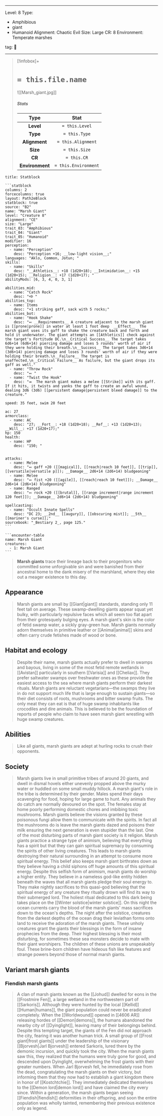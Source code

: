 
---


Level: 8
Type:
- Amphibious
- giant
- Humanoid
Alignment: Chaotic Evil
Size: Large
CR: 8
Environment: Temperate marshes


tag: 👹

---

> [!infobox]+
> #  `= this.file.name`
> ![[Marsh_giant.jpg]]
> ##### Stats
> Type | Stat |
> :---:|:---:|
> **Level** | `= this.Level` |
> **Type** | `= this.Type` |
> **Alignment** | `= this.Alignment` |
> **Size** | `= this.Size` |
> **CR** | `= this.CR` |
> **Environment** | `= this.Environment` |




````ad-info
title: Statblock

```statblock
columns: 2
forcecolumns: true
layout: Path2eBlock
statblock: true
source: "B2"
name: "Marsh Giant"
level: "Creature 8"
alignment: "CE"
size: "Large"
trait_03: "Amphibious"
trait_04: "Giant"
trait_05: "Humanoid"
modifier: 16
perception:
  - name: "Perception"
    desc: "Perception +16; __low-light vision__;"
languages: "Aklo, Common, Jotun; "
skills:
  - name: "Skills"
    desc: "__Athletics__: +18 (1d20+18); __Intimidation__: +15 (1d20+15); __Religion__: +17 (1d20+17); "
abilityMods: [6, 3, 4, 0, 3, 1]

abilities_mid:
  - name: "Catch Rock"
    desc: "⬲ "
abilities_top:
  - name: Items
    desc: "+1 striking gaff, sack with 5 rocks;"
abilities_bot:
  - name: "Hook Shake"
    desc: "⬻ __Requirements__ A creature adjacent to the marsh giant is [[prone|prone]] in water at least 1 foot deep  __Effect__  The marsh giant uses its gaff to shake the creature back and forth and hold it underwater. The giant attempts an [[Athletics]] check against the target's Fortitude DC.\n__Critical Success__ The target takes 6d6+14 (6d6+14) piercing damage and loses 5 rounds' worth of air if they were holding their breath.\n__Success__ The target takes 3d6+14 (3d6+14) piercing damage and loses 3 rounds' worth of air if they were holding their breath.\n__Failure__ The target is unaffected.\n__Critical Failure__ As failure, but the giant drops its gaff as well."
  - name: "Throw Rock"
    desc: "⬻ "
  - name: "Twist the Hook"
    desc: "⬺  The marsh giant makes a melee [[Strike]] with its gaff. If it hits, it twists and yanks the gaff to create an awful wound, dealing 3d6 (3d6) [[persistent damage|persistent bleed damage]] to the creature."

speed: 35 feet, swim 20 feet

ac: 27
armorclass:
  - name: AC
    desc: "27; __Fort__: +18 (1d20+18); __Ref__: +13 (1d20+13); __Will__: +17 (1d20+17);"
hp: 150
health:
  - name: HP
    desc: "150; "


attacks:
  - name: Melee
    desc: "⬻ gaff +20 ([[magical]], [[reach|reach 10 feet]], [[trip]], [[versatile|versatile p]]); __Damage__ 2d6+14 (2d6+14) bludgeoning"
  - name: Melee
    desc: "⬻ fist +20 ([[agile]], [[reach|reach 10 feet]]); __Damage__ 2d6+14 (2d6+14) bludgeoning"
  - name: Ranged
    desc: "⬻ rock +20 ([[brutal]], [[range increment|range increment 120 feet]]); __Damage__ 2d6+14 (2d6+14) bludgeoning"

spellcasting:
  - name: "Occult Innate Spells"
    desc: "DC 23; __2nd__ [[augury]], [[obscuring mist]]; __5th__ [[mariner's curse]];"
sourcebook: "_Bestiary 2_, page 125."
```

```encounter-table
name: Marsh Giant
creatures:
  - 1: Marsh Giant
```

````



> **Marsh giants** trace their lineage back to their progenitors who committed some unforgivable sin and were banished from their ancestral home to the dank misery of the marshland, where they eke out a meager existence to this day.



## Appearance

> Marsh giants are small by [[Giant|giant]] standards, standing only 11 feet tall on average. These swamp-dwelling giants appear squat yet bulky, with particularly repulsive faces which all seem too flat apart from their grotesquely bulging eyes. A marsh giant's skin is the color of fetid swamp water, a sickly gray-green hue. Marsh giants normally adorn themselves in primitive leather or [[Animal|animal]] skins and often carry crude fetishes made of wood or bone.


## Habitat and ecology

> Despite their name, marsh giants actually prefer to dwell in swamps and bayous, living in some of the most fetid remote wetlands in [[Avistan]] particularly in southern [[Varisia]] and [[Cheliax]]. They prefer saltwater swamps over freshwater ones as these provide the easiest access to the sea where marsh giants perform their darkest rituals. Marsh giants are reluctant vegetarians—the swamps they live in do not support much life that is large enough to sustain giants—so their diet consists of roots, mushrooms and bitter swamp fruits. The only meat they can eat is that of huge swamp inhabitants like crocodiles and dire animals. This is believed to be the foundation of reports of people who claim to have seen marsh giant wrestling with huge swamp creatures.


## Abilities

> Like all giants, marsh giants are adept at hurling rocks to crush their opponents.


## Society

> Marsh giants live in small primitive tribes of around 20 giants, and dwell in dismal hovels either unevenly propped above the murky water or huddled on some small muddy hillock. A marsh giant's role in the tribe is determined by their gender. Males spend their days scavenging for food, hoping for large game to hunt. Any animals they do catch are normally devoured on the spot. The females stay at home poorly performing domestic chores and imbibing toxic mushrooms. Marsh giants believe the visions granted by these poisonous fungi allow them to communicate with the spirits. In fact all the mushrooms do is leave the marsh giants dazed and poisons their milk ensuring the next generation is even stupider than the last.
> One of the most disturbing parts of marsh giant society is it religion. Marsh giants practice a strange type of animism, believing that everything has a spirit but that they can gain spiritual supremacy by consuming the spirits of other living creatures. This leads to marsh giants destroying their natural surrounding in an attempt to consume more spiritual energy. This belief also keeps marsh giant birthrates down as they believe having a child siphons off huge amounts of this spiritual energy.
> Despite this selfish form of animism, marsh giants do worship a higher entity. They believe in a nameless god-like entity hidden beneath the waves that all marsh giants pledge their soul energy to. They make nightly sacrifices to this quasi-god believing that the spiritual energy of any creature they ritually drown will find its way to their submerged lord. 
> The holiest ritual dedicated to this dark being takes place on the [[Winter solstice|winter solstice]]. On this night the ocean currents carry the blood of the marsh giants' mass sacrifices down to the ocean's depths. The night after the solstice, creatures from the darkest depths of the ocean drag their leviathan forms onto land to receive the adoration of the marsh giants. These unholy creatures grant the giants their blessings in the form of insane prophecies from the deep.
> Their highest blessing is their most disturbing, for sometimes these sea monsters decide to mate with their giant worshipers. The children of these unions are unspeakably foul. These brine-born children have hideous fish like features and strange powers beyond those of normal marsh giants.


## Variant marsh giants


### Fiendish marsh giants

> A clan of marsh giants known as the [[Johud]] dwelled for eons in the [[Frostmire Fen]], a large wetland in the northwestern part of [[Sarkoris]]. Although they were hunted by the local [[Kellid]] [[Human|humans]], the giant population could never be eradicated completely. When the [[Worldwound]] opened in [[4606 AR]] releasing hordes of [[Demon|demons]], the humans abandoned the nearby city of [[Dyinglight]], leaving many of their belongings behind. Despite this tempting target, the giants of the Fen did not approach the city, fearing it was another human trick.
> A small group of [[Frost giant|frost giants]] under the leadership of the visionary [[Bjorvesh|Jarl Bjorvesh]] entered Sarkoris, lured there by the demonic incursion, and quickly took the city. When the marsh giants saw this, they realized that the humans were truly gone for good, and descended upon Dyinglight, overwhelming the frost giants with their greater numbers. When Jarl Bjorvesh fell, he immediately rose from the dead, congratulating the marsh giants on their victory, but informing them that they now had to establish a giant kingdom there in honor of [[Kostchtchie]]. They immediately dedicated themselves to the [[Demon lord|demon lord]] and have claimed the city every since. Within a generation, the marsh giants began seeing [[Fiendish|fiendish]] deformities in their offspring, and soon the entire population was wholly tainted, remembering their previous existence only as legend.










